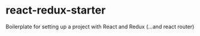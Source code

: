 # react-redux-starter
Boilerplate for setting up a project with React and Redux (...and react router)
